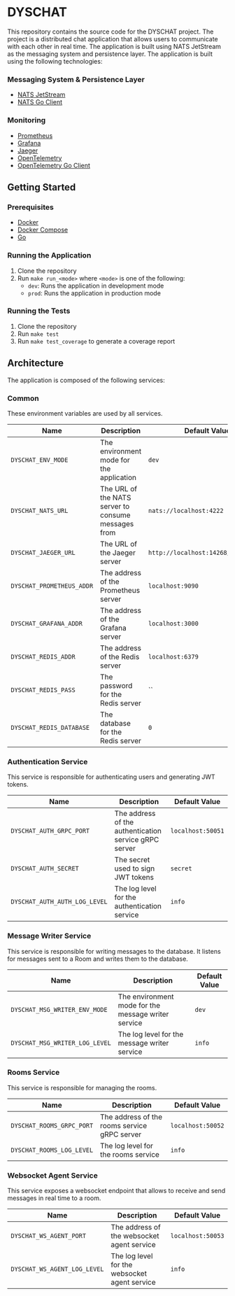 # DYSCHAT

This repository contains the source code for the DYSCHAT project. The project is a distributed chat application that allows users to communicate with each other in real time. The application is built using NATS JetStream as the messaging system and persistence layer. The application is built using the following technologies:

### Messaging System & Persistence Layer
- [NATS JetStream](https://docs.nats.io/jetstream/jetstream)
- [NATS Go Client](https://github.com/nats-io/nats.go)

### Monitoring
- [Prometheus](https://prometheus.io/)
- [Grafana](https://grafana.com/)
- [Jaeger](https://www.jaegertracing.io/)
- [OpenTelemetry](https://opentelemetry.io/)
- [OpenTelemetry Go Client](https://github.com/open-telemetry/opentelemetry-go)

## Getting Started
### Prerequisites
- [Docker](https://www.docker.com/)
- [Docker Compose](https://docs.docker.com/compose/)
- [Go](https://golang.org/)

### Running the Application
1. Clone the repository
2. Run `make run_<mode>` where `<mode>` is one of the following:
    - `dev`: Runs the application in development mode
    - `prod`: Runs the application in production mode

### Running the Tests
1. Clone the repository
2. Run `make test`
3. Run `make test_coverage` to generate a coverage report

## Architecture
The application is composed of the following services:

### Common
These environment variables are used by all services.

| Name                      | Description                                         | Default Value                       |
| ------------------------- | --------------------------------------------------- | ----------------------------------- |
| `DYSCHAT_ENV_MODE `       | The environment mode for the application            | `dev`                               |
| `DYSCHAT_NATS_URL`        | The URL of the NATS server to consume messages from | `nats://localhost:4222`             |
| `DYSCHAT_JAEGER_URL`      | The URL of the Jaeger server                        | `http://localhost:14268/api/traces` |
| `DYSCHAT_PROMETHEUS_ADDR` | The address of the Prometheus server                | `localhost:9090`                    |
| `DYSCHAT_GRAFANA_ADDR`    | The address of the Grafana server                   | `localhost:3000`                    |
| `DYSCHAT_REDIS_ADDR`      | The address of the Redis server                     | `localhost:6379`                    |
| `DYSCHAT_REDIS_PASS`      | The password for the Redis server                   | ``                                  |
| `DYSCHAT_REDIS_DATABASE`  | The database for the Redis server                   | `0`                                 |


### Authentication Service
This service is responsible for authenticating users and generating JWT tokens.

| Name                           | Description                                           | Default Value     |
| ------------------------------ | ----------------------------------------------------- | ----------------- |
| `DYSCHAT_AUTH_GRPC_PORT`       | The address of the authentication service gRPC server | `localhost:50051` |
| `DYSCHAT_AUTH_SECRET`          | The secret used to sign JWT tokens                    | `secret`          |
| `DYSCHAT_AUTH_AUTH_LOG_LEVEL ` | The log level for the authentication service          | `info`            |

### Message Writer Service
This service is responsible for writing messages to the database. It listens for messages sent to a Room and writes them to the database.

| Name                           | Description                                         | Default Value |
| ------------------------------ | --------------------------------------------------- | ------------- |
| `DYSCHAT_MSG_WRITER_ENV_MODE ` | The environment mode for the message writer service | `dev`         |
| `DYSCHAT_MSG_WRITER_LOG_LEVEL` | The log level for the message writer service        | `info`        |

### Rooms Service
This service is responsible for managing the rooms.

| Name                      | Description                                  | Default Value     |
| ------------------------- | -------------------------------------------- | ----------------- |
| `DYSCHAT_ROOMS_GRPC_PORT` | The address of the rooms service gRPC server | `localhost:50052` |
| `DYSCHAT_ROOMS_LOG_LEVEL` | The log level for the rooms service          | `info`            |

### Websocket Agent Service
This service exposes a websocket endpoint that allows to receive and send messages in real time to a room.

| Name                         | Description                                   | Default Value     |
| ---------------------------- | --------------------------------------------- | ----------------- |
| `DYSCHAT_WS_AGENT_PORT`      | The address of the websocket agent service    | `localhost:50053` |
| `DYSCHAT_WS_AGENT_LOG_LEVEL` | The log level for the websocket agent service | `info`            |




